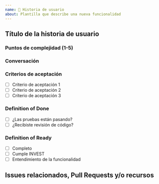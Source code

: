 ```yaml
---
name: 🚀 Historia de usuario
about: Plantilla que describe una nueva funcionalidad
---
```


## Título de la historia de usuario

<!--
  Deberás realizar una descripción la historia de usuario.
  Describe la funcionalidad que será valiosa para un usuario de un sistema o producto de software.

  Ej. Como < tipo de usuario > puedo < descripción de la funcionalidad > para < objetivo >
  Como dueño puedo consultar la lista de películas que han sido rentadas y sus fechas de devolución para poder marcar retardos.
-->

### Puntos de complejidad (1-5)

<!-- < # de puntos de complejidad > -->

### Conversación

<!--
  Da un poco más de contexto para la funcionalidad.
  Asi mismo puedes mencionar la existencia, uso de un plugin o solución de algún tercero que se vaya a implementar o ya este ejecutandose actualmente.
-->

### Criterios de aceptación

<!-- Deberás listar los criterios de aceptación de la historia. -->

- [ ] Criterio de aceptación 1
- [ ] Criterio de aceptación 2
- [ ] Criterio de aceptación 3

### Definition of Done

<!-- Deberás listar las tareas para definir si la tarea quedó lista. -->

- [ ] ¿Las pruebas están pasando?
- [ ] ¿Recibiste revisión de código?

### Definition of Ready

<!--
  Lista los criterios para decidir si un PBI está listo para la planeación..
  Ej.
  - Completo (Descripción + Comprobación + Conversación)
  - Cumple INVEST
  - Genera valor al negocio?
-->

- [ ] Completo
- [ ] Cumple INVEST
- [ ] Entendimiento de la funcionalidad

## Issues relacionados, Pull Requests y/o recursos

<!--
  Lista referencias dentro del código que puedan ser valiosas para otro desarrollador, alguna liga, plugin o referencia de diseño.
-->
